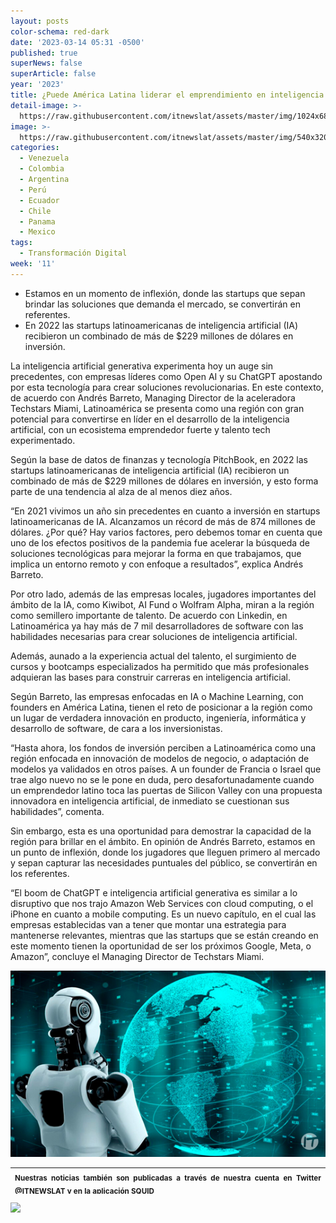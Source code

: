 ```yaml
---
layout: posts
color-schema: red-dark
date: '2023-03-14 05:31 -0500'
published: true
superNews: false
superArticle: false
year: '2023'
title: ¿Puede América Latina liderar el emprendimiento en inteligencia artificial?
detail-image: >-
  https://raw.githubusercontent.com/itnewslat/assets/master/img/1024x680/mundo-AI-g.jpg
image: >-
  https://raw.githubusercontent.com/itnewslat/assets/master/img/540x320/mundo-AI-p.jpg
categories:
  - Venezuela
  - Colombia
  - Argentina
  - Perú
  - Ecuador
  - Chile
  - Panama
  - Mexico
tags:
  - Transformación Digital
week: '11'
---
```

- Estamos en un momento de inflexión, donde las startups que sepan brindar las soluciones que demanda el mercado, se convertirán en referentes.
- En 2022 las startups latinoamericanas de inteligencia artificial (IA) recibieron un combinado de más de $229 millones de dólares en inversión.


La inteligencia artificial generativa experimenta hoy un auge sin precedentes, con empresas líderes como Open AI y su ChatGPT apostando por esta tecnología para crear soluciones revolucionarias. En este contexto, de acuerdo con Andrés Barreto, Managing Director de la aceleradora Techstars Miami, Latinoamérica se presenta como una región con gran potencial para convertirse en líder en el desarrollo de la inteligencia artificial, con un ecosistema emprendedor fuerte y talento tech experimentado.

Según la base de datos de finanzas y tecnología PitchBook, en 2022 las startups latinoamericanas de inteligencia artificial (IA) recibieron un combinado de más de $229 millones de dólares en inversión, y esto forma parte de una tendencia al alza de al menos diez años.

“En 2021 vivimos un año sin precedentes en cuanto a inversión en startups latinoamericanas de IA. Alcanzamos un récord de más de 874 millones de dólares. ¿Por qué? Hay varios factores, pero debemos tomar en cuenta que uno de los efectos positivos de la pandemia fue acelerar la búsqueda de soluciones tecnológicas para mejorar la forma en que trabajamos, que implica un entorno remoto y con enfoque a resultados”, explica Andrés Barreto.

Por otro lado, además de las empresas locales, jugadores importantes del ámbito de la IA, como Kiwibot, AI Fund o Wolfram Alpha, miran a la región como semillero importante de talento. De acuerdo con Linkedin, en Latinoamérica ya hay más de 7 mil desarrolladores de software con las habilidades necesarias para crear soluciones de inteligencia artificial.

Además, aunado a la experiencia actual del talento, el surgimiento de cursos y bootcamps especializados ha permitido que más profesionales adquieran las bases para construir carreras en inteligencia artificial.

Según Barreto, las empresas enfocadas en IA o Machine Learning, con founders en América Latina, tienen el reto de posicionar a la región como un lugar de verdadera innovación en producto, ingeniería, informática y desarrollo de software, de cara a los inversionistas.

“Hasta ahora, los fondos de inversión perciben a Latinoamérica como una región enfocada en innovación de modelos de negocio, o adaptación de modelos ya validados en otros países. A un founder de Francia o Israel que trae algo nuevo no se le pone en duda, pero desafortunadamente cuando un emprendedor latino toca las puertas de Silicon Valley con una propuesta innovadora en inteligencia artificial, de inmediato se cuestionan sus habilidades”, comenta.

Sin embargo, esta es una oportunidad para demostrar la capacidad de la región para brillar en el ámbito. En opinión de Andrés Barreto, estamos en un punto de inflexión, donde los jugadores que lleguen primero al mercado y sepan capturar las necesidades puntuales del público, se convertirán en los referentes.

“El boom de ChatGPT e inteligencia artificial generativa es similar a lo disruptivo que nos trajo Amazon Web Services con cloud computing, o el iPhone en cuanto a mobile computing. Es un nuevo capítulo, en el cual las empresas establecidas van a tener que montar una estrategia para mantenerse relevantes, mientras que las startups que se están creando en este momento tienen la oportunidad de ser los próximos Google, Meta, o Amazon”, concluye el Managing Director de Techstars Miami.

![](https://raw.githubusercontent.com/itnewslat/assets/master/img/540x320/mundo-AI-p.jpg)

<table style="height: 42px;" width="569">
<tbody>
<tr>
<td style="text-align: justify;"><sub><strong>Nuestras noticias también son publicadas a través de nuestra cuenta en Twitter <a href="https://twitter.com/itnewslat?lang=es">@ITNEWSLAT</a> y en la aplicación <a href="https://squidapp.co/en/">SQUID</a></strong></sub></td>
</tr>
</tbody>
</table>
<img src="https://tracker.metricool.com/c3po.jpg?hash=56f88a41e39ab42c063cc51676587a04"/>
